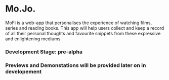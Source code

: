 # Mo.Jo.
<p>MoFi is a web-app that personalises the experience of watching films, series and reading books. This app will help users collect and keep a record of all their personal thoughts and favourite snippets from these expressive and enlightening mediums</p>

<h3> Development Stage: pre-alpha </h3>

<h3>Previews and Demonstations will be provided later on in developement</h3>

